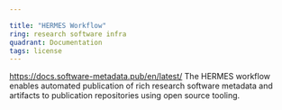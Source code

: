 ```yaml
---

title: "HERMES Workflow"
ring: research software infra
quadrant: Documentation
tags: license
---
```

https://docs.software-metadata.pub/en/latest/
The HERMES workflow enables automated publication of rich research software metadata and artifacts to publication repositories using open source tooling.
